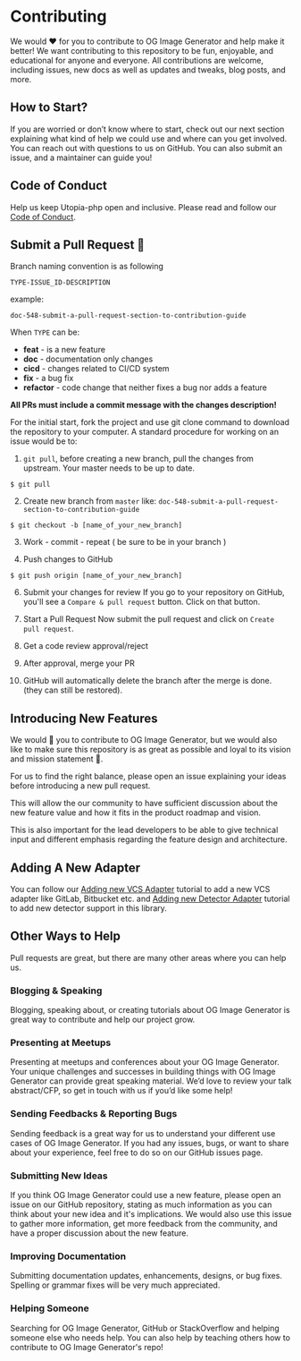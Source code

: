 # Contributing

We would ❤️ for you to contribute to OG Image Generator and help make it better! We want contributing to this repository to be fun, enjoyable, and educational for anyone and everyone. All contributions are welcome, including issues, new docs as well as updates and tweaks, blog posts, and more.

## How to Start?

If you are worried or don’t know where to start, check out our next section explaining what kind of help we could use and where can you get involved. You can reach out with questions to us on GitHub. You can also submit an issue, and a maintainer can guide you!

## Code of Conduct

Help us keep Utopia-php open and inclusive. Please read and follow our [Code of Conduct](https://github.com/Meldiron/og-image-generator/blob/main/CODE_OF_CONDUCT.md).

## Submit a Pull Request 🚀

Branch naming convention is as following

```
TYPE-ISSUE_ID-DESCRIPTION
```

example:

```
doc-548-submit-a-pull-request-section-to-contribution-guide
```

When `TYPE` can be:

- **feat** - is a new feature
- **doc** - documentation only changes
- **cicd** - changes related to CI/CD system
- **fix** - a bug fix
- **refactor** - code change that neither fixes a bug nor adds a feature

**All PRs must include a commit message with the changes description!**

For the initial start, fork the project and use git clone command to download the repository to your computer. A standard procedure for working on an issue would be to:

1. `git pull`, before creating a new branch, pull the changes from upstream. Your master needs to be up to date.

```
$ git pull
```

2. Create new branch from `master` like: `doc-548-submit-a-pull-request-section-to-contribution-guide`

```
$ git checkout -b [name_of_your_new_branch]
```

3. Work - commit - repeat ( be sure to be in your branch )

4. Push changes to GitHub

```
$ git push origin [name_of_your_new_branch]
```

6. Submit your changes for review If you go to your repository on GitHub, you'll see a `Compare & pull request` button. Click on that button.

7. Start a Pull Request Now submit the pull request and click on `Create pull request`.

8. Get a code review approval/reject

9. After approval, merge your PR

10. GitHub will automatically delete the branch after the merge is done. (they can still be restored).

## Introducing New Features

We would 💖 you to contribute to OG Image Generator, but we would also like to make sure this repository is as great as possible and loyal to its vision and mission statement 🙏.

For us to find the right balance, please open an issue explaining your ideas before introducing a new pull request.

This will allow the our community to have sufficient discussion about the new feature value and how it fits in the product roadmap and vision.

This is also important for the lead developers to be able to give technical input and different emphasis regarding the feature design and architecture.

## Adding A New Adapter

You can follow our [Adding new VCS Adapter](docs/add-new-vcs-adapter.md) tutorial to add a new VCS adapter like GitLab, Bitbucket etc. and [Adding new Detector Adapter](docs/add-new-detector-adapter.md) tutorial to add new detector support in this library.

## Other Ways to Help

Pull requests are great, but there are many other areas where you can help us.

### Blogging & Speaking

Blogging, speaking about, or creating tutorials about OG Image Generator is great way to contribute and help our project grow.

### Presenting at Meetups

Presenting at meetups and conferences about your OG Image Generator. Your unique challenges and successes in building things with OG Image Generator can provide great speaking material. We’d love to review your talk abstract/CFP, so get in touch with us if you’d like some help!

### Sending Feedbacks & Reporting Bugs

Sending feedback is a great way for us to understand your different use cases of OG Image Generator. If you had any issues, bugs, or want to share about your experience, feel free to do so on our GitHub issues page.

### Submitting New Ideas

If you think OG Image Generator could use a new feature, please open an issue on our GitHub repository, stating as much information as you can think about your new idea and it's implications. We would also use this issue to gather more information, get more feedback from the community, and have a proper discussion about the new feature.

### Improving Documentation

Submitting documentation updates, enhancements, designs, or bug fixes. Spelling or grammar fixes will be very much appreciated.

### Helping Someone

Searching for OG Image Generator, GitHub or StackOverflow and helping someone else who needs help. You can also help by teaching others how to contribute to OG Image Generator's repo!
